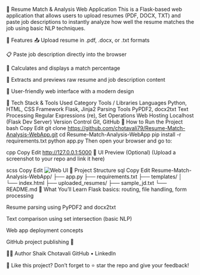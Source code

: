 📄 Resume Match & Analysis Web Application
This is a Flask-based web application that allows users to upload resumes (PDF, DOCX, TXT) and paste job descriptions to instantly analyze how well the resume matches the job using basic NLP techniques.

🧠 Features
📤 Upload resume in .pdf, .docx, or .txt formats

📋 Paste job description directly into the browser

🧮 Calculates and displays a match percentage

🧾 Extracts and previews raw resume and job description content

🎯 User-friendly web interface with a modern design

🔧 Tech Stack & Tools Used
Category	Tools / Libraries
Languages	Python, HTML, CSS
Framework	Flask, Jinja2
Parsing Tools	PyPDF2, docx2txt
Text Processing	Regular Expressions (re), Set Operations
Web Hosting	Localhost (Flask Dev Server)
Version Control	Git, GitHub
🚀 How to Run the Project
bash
Copy
Edit
git clone https://github.com/chotavali79/Resume-Match-Analysis-WebApp.git
cd Resume-Match-Analysis-WebApp
pip install -r requirements.txt
python app.py
Then open your browser and go to:

cpp
Copy
Edit
http://127.0.0.1:5000
📸 UI Preview (Optional)
(Upload a screenshot to your repo and link it here)

scss
Copy
Edit
![Web UI](screenshots/app-preview.png)
📂 Project Structure
sql
Copy
Edit
Resume-Match-Analysis-WebApp/
├── app.py
├── requirements.txt
├── templates/
│   └── index.html
├── uploaded_resumes/
├── sample_jd.txt
└── README.md
🧠 What You’ll Learn
Flask basics: routing, file handling, form processing

Resume parsing using PyPDF2 and docx2txt

Text comparison using set intersection (basic NLP)

Web app deployment concepts

GitHub project publishing 🚀

👨‍💻 Author
Shaik Chotavali
GitHub • LinkedIn

🌟 Like this project?
Don’t forget to ⭐ star the repo and give your feedback!
